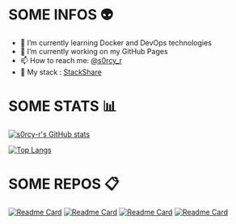 # SOME INFOS :alien:

- 🌱 I’m currently learning Docker and DevOps technologies
- 🔭 I’m currently working on my GitHub Pages
- 📫 How to reach me: [@s0rcy_r](https://twitter.com/s0rcy_r)
- :cookie: My stack : [StackShare](https://stackshare.io/s0rcy-r/my-stack)


# SOME STATS :bar_chart:

[![s0rcy-r's GitHub stats](https://github-readme-stats.vercel.app/api?username=s0rcy-r&show_icons=true&theme=radical)](https://github.com/anuraghazra/github-readme-stats)

[![Top Langs](https://github-readme-stats.vercel.app/api/top-langs/?username=s0rcy-r&theme=radical&layout=compact)](https://github.com/anuraghazra/github-readme-stats)


# SOME REPOS :clipboard:

[![Readme Card](https://github-readme-stats.vercel.app/api/pin/?username=s0rcy-r&repo=mapyto&theme=radical&show_owner)](https://github.com/anuraghazra/github-readme-stats)
[![Readme Card](https://github-readme-stats.vercel.app/api/pin/?username=s0rcy-r&repo=cloudypie&theme=radical&show_owner)](https://github.com/anuraghazra/github-readme-stats)
[![Readme Card](https://github-readme-stats.vercel.app/api/pin/?username=s0rcy-r&repo=encrypthor&theme=radical&show_owner)](https://github.com/anuraghazra/github-readme-stats)
[![Readme Card](https://github-readme-stats.vercel.app/api/pin/?username=s0rcy-r&repo=s0rcy-r.github.io&theme=radical&show_owner)](https://github.com/anuraghazra/github-readme-stats)

<!--
**s0rcy-r/s0rcy-r** is a ✨ _special_ ✨ repository because its `README.md` (this file) appears on your GitHub profile.

Here are some ideas to get you started:

- 🔭 I’m currently working on ...
- 🌱 I’m currently learning ...
- 👯 I’m looking to collaborate on ...
- 🤔 I’m looking for help with ...
- 💬 Ask me about ...
- 📫 How to reach me: ...
- 😄 Pronouns: ...
- ⚡ Fun fact: ...
-->
